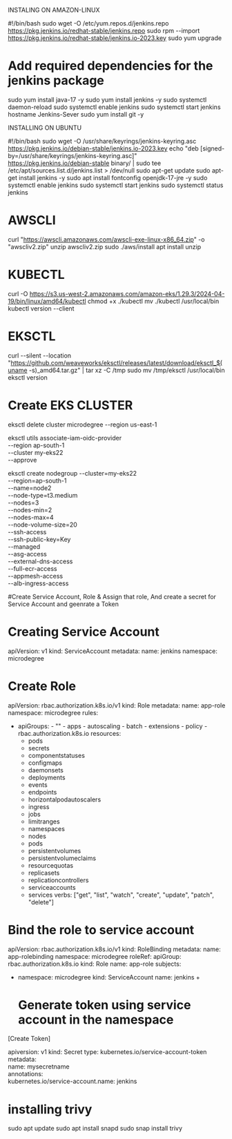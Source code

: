  INSTALING ON AMAZON-LINUX

#!/bin/bash
sudo wget -O /etc/yum.repos.d/jenkins.repo \
    https://pkg.jenkins.io/redhat-stable/jenkins.repo
sudo rpm --import https://pkg.jenkins.io/redhat-stable/jenkins.io-2023.key
sudo yum upgrade
# Add required dependencies for the jenkins package
sudo yum install java-17 -y
sudo yum install jenkins -y
sudo systemctl daemon-reload
sudo systemctl enable jenkins
sudo systemctl start jenkins
hostname Jenkins-Sever
sudo yum install git -y 



INSTALLING ON UBUNTU

#!/bin/bash
sudo wget -O /usr/share/keyrings/jenkins-keyring.asc \
  https://pkg.jenkins.io/debian-stable/jenkins.io-2023.key
echo "deb [signed-by=/usr/share/keyrings/jenkins-keyring.asc]" \
  https://pkg.jenkins.io/debian-stable binary/ | sudo tee \
  /etc/apt/sources.list.d/jenkins.list > /dev/null
sudo apt-get update
sudo apt-get install jenkins -y
sudo apt install fontconfig openjdk-17-jre -y
sudo systemctl enable jenkins
sudo systemctl start jenkins
sudo systemctl status jenkins


# AWSCLI

curl "https://awscli.amazonaws.com/awscli-exe-linux-x86_64.zip" -o "awscliv2.zip"
unzip awscliv2.zip
sudo ./aws/install
apt install unzip

# KUBECTL

curl -O https://s3.us-west-2.amazonaws.com/amazon-eks/1.29.3/2024-04-19/bin/linux/amd64/kubectl
chmod +x ./kubectl
mv ./kubectl /usr/local/bin
kubectl version --client

# EKSCTL

curl --silent --location "https://github.com/weaveworks/eksctl/releases/latest/download/eksctl_$(uname -s)_amd64.tar.gz" | tar xz -C /tmp
sudo mv /tmp/eksctl /usr/local/bin
eksctl version

# Create EKS CLUSTER

eksctl delete cluster microdegree --region us-east-1 

eksctl utils associate-iam-oidc-provider \
    --region ap-south-1 \
    --cluster my-eks22 \
    --approve

eksctl create nodegroup --cluster=my-eks22 \
                       --region=ap-south-1 \
                       --name=node2 \
                       --node-type=t3.medium \
                       --nodes=3 \
                       --nodes-min=2 \
                       --nodes-max=4 \
                       --node-volume-size=20 \
                       --ssh-access \
                       --ssh-public-key=Key \
                       --managed \
                       --asg-access \
                       --external-dns-access \
                       --full-ecr-access \
                       --appmesh-access \
                       --alb-ingress-access


#Create Service Account, Role & Assign that role, And create a secret for Service Account and geenrate a Token

# Creating Service Account

apiVersion: v1
kind: ServiceAccount
metadata:
  name: jenkins
  namespace: microdegree

#  Create Role
 
 apiVersion: rbac.authorization.k8s.io/v1
kind: Role
metadata:
  name: app-role
  namespace: microdegree
rules:
  - apiGroups:
        - ""
        - apps
        - autoscaling
        - batch
        - extensions
        - policy
        - rbac.authorization.k8s.io
    resources:
      - pods
      - secrets
      - componentstatuses
      - configmaps
      - daemonsets
      - deployments
      - events
      - endpoints
      - horizontalpodautoscalers
      - ingress
      - jobs
      - limitranges
      - namespaces
      - nodes
      - pods
      - persistentvolumes
      - persistentvolumeclaims
      - resourcequotas
      - replicasets
      - replicationcontrollers
      - serviceaccounts
      - services
    verbs: ["get", "list", "watch", "create", "update", "patch", "delete"]


# Bind the role to service account

apiVersion: rbac.authorization.k8s.io/v1
kind: RoleBinding
metadata:
  name: app-rolebinding
  namespace: microdegree 
roleRef:
  apiGroup: rbac.authorization.k8s.io
  kind: Role
  name: app-role 
subjects:
- namespace: microdegree 
  kind: ServiceAccount
  name: jenkins +


  # Generate token using service account in the namespace
[Create Token]

apiversion: v1
kind: Secret
type: kubernetes.io/service-account-token
metadata:  
  name: mysecretname  
  annotations:    
    kubernetes.io/service-account.name: jenkins


# installing trivy

sudo apt update
sudo apt install snapd
sudo snap install trivy
